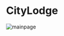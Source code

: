 # CityLodge
![mainpage](https://github.com/SiqiaoLi/CityLodge/tree/master/preview/cityLodgeMainpage.PNG)
